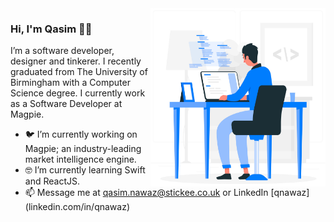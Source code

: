 <img align="right" src="https://github.com/qxsim/qxsim/blob/master/dev.png" alt="Me if I was animated." width=280px height=285px/>

### Hi, I'm Qasim 👋🏽

I’m a software developer, designer and tinkerer. I recently graduated from The University of Birmingham with a Computer Science degree. I currently work as a Software Developer at Magpie. 

- 🐦  I’m currently working on Magpie; an industry-leading market intelligence engine.
- 🤓  I’m currently learning Swift and ReactJS.
- 📫  Message me at qasim.nawaz@stickee.co.uk or LinkedIn [qnawaz] (linkedin.com/in/qnawaz)
